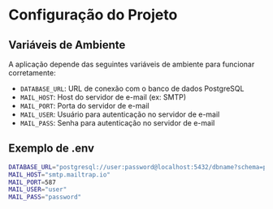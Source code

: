 # Configuração do Projeto

## Variáveis de Ambiente

A aplicação depende das seguintes variáveis de ambiente para funcionar corretamente:

- `DATABASE_URL`: URL de conexão com o banco de dados PostgreSQL
- `MAIL_HOST`: Host do servidor de e-mail (ex: SMTP)
- `MAIL_PORT`: Porta do servidor de e-mail
- `MAIL_USER`: Usuário para autenticação no servidor de e-mail
- `MAIL_PASS`: Senha para autenticação no servidor de e-mail

## Exemplo de .env

```bash
DATABASE_URL="postgresql://user:password@localhost:5432/dbname?schema=public"
MAIL_HOST="smtp.mailtrap.io"
MAIL_PORT=587
MAIL_USER="user"
MAIL_PASS="password"
```

